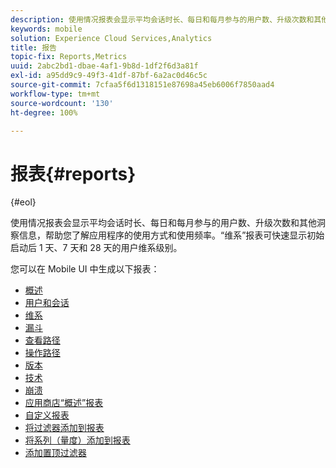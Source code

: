 ```yaml
---
description: 使用情况报表会显示平均会话时长、每日和每月参与的用户数、升级次数和其他洞察信息，帮助您了解应用程序的使用方式和使用频率。“维系”报表可快速显示初始启动后 1 天、7 天和 28 天的用户维系级别。
keywords: mobile
solution: Experience Cloud Services,Analytics
title: 报告
topic-fix: Reports,Metrics
uuid: 2abc2bd1-dbae-4af1-9b8d-1df2f6d3a81f
exl-id: a95dd9c9-49f3-41df-87bf-6a2ac0d46c5c
source-git-commit: 7cfaa5f6d1318151e87698a45eb6006f7850aad4
workflow-type: tm+mt
source-wordcount: '130'
ht-degree: 100%

---
```


# 报表{#reports}

{#eol}

使用情况报表会显示平均会话时长、每日和每月参与的用户数、升级次数和其他洞察信息，帮助您了解应用程序的使用方式和使用频率。“维系”报表可快速显示初始启动后 1 天、7 天和 28 天的用户维系级别。

您可以在 Mobile UI 中生成以下报表：

* [概述](/help/using/usage/usage-overview.md)
* [用户和会话](/help/using/usage/users-sessions.md)
* [维系](/help/using/usage/reports-retention.md)
* [漏斗](/help/using/usage/reports-funnel.md)
* [查看路径](/help/using/usage/reports-view-paths.md)
* [操作路径](/help/using/usage/reports-action-paths.md)
* [版本](/help/using/usage/c-reports-versions.md)
* [技术](/help/using/usage/reports-technology.md)
* [崩溃](/help/using/usage/c-crashes.md)
* [应用商店“概述”报表](/help/using/usage/c-app-store-store-performance.md)
* [自定义报表](/help/using/usage/reports-customize/reports-customize.md)
* [将过滤器添加到报表](/help/using/usage/reports-customize/t-reports-customize.md)
* [将系列（量度）添加到报表](/help/using/usage/reports-customize/t-reports-series.md)
* [添加置顶过滤器](/help/using/usage/reports-customize/t-sticky-filter.md)
